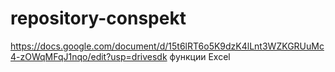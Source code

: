 # repository-conspekt
https://docs.google.com/document/d/15t6lRT6o5K9dzK4lLnt3WZKGRUuMc4-zOWqMFqJ1nqo/edit?usp=drivesdk функции Excel
